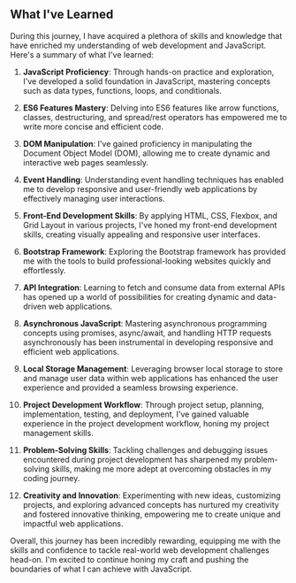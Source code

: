## What I've Learned

During this journey, I have acquired a plethora of skills and knowledge that have enriched my understanding of web development and JavaScript. Here's a summary of what I've learned:

1. **JavaScript Proficiency**: Through hands-on practice and exploration, I've developed a solid foundation in JavaScript, mastering concepts such as data types, functions, loops, and conditionals.

2. **ES6 Features Mastery**: Delving into ES6 features like arrow functions, classes, destructuring, and spread/rest operators has empowered me to write more concise and efficient code.

3. **DOM Manipulation**: I've gained proficiency in manipulating the Document Object Model (DOM), allowing me to create dynamic and interactive web pages seamlessly.

4. **Event Handling**: Understanding event handling techniques has enabled me to develop responsive and user-friendly web applications by effectively managing user interactions.

5. **Front-End Development Skills**: By applying HTML, CSS, Flexbox, and Grid Layout in various projects, I've honed my front-end development skills, creating visually appealing and responsive user interfaces.

6. **Bootstrap Framework**: Exploring the Bootstrap framework has provided me with the tools to build professional-looking websites quickly and effortlessly.

7. **API Integration**: Learning to fetch and consume data from external APIs has opened up a world of possibilities for creating dynamic and data-driven web applications.

8. **Asynchronous JavaScript**: Mastering asynchronous programming concepts using promises, async/await, and handling HTTP requests asynchronously has been instrumental in developing responsive and efficient web applications.

9. **Local Storage Management**: Leveraging browser local storage to store and manage user data within web applications has enhanced the user experience and provided a seamless browsing experience.

10. **Project Development Workflow**: Through project setup, planning, implementation, testing, and deployment, I've gained valuable experience in the project development workflow, honing my project management skills.

11. **Problem-Solving Skills**: Tackling challenges and debugging issues encountered during project development has sharpened my problem-solving skills, making me more adept at overcoming obstacles in my coding journey.

12. **Creativity and Innovation**: Experimenting with new ideas, customizing projects, and exploring advanced concepts has nurtured my creativity and fostered innovative thinking, empowering me to create unique and impactful web applications.

Overall, this journey has been incredibly rewarding, equipping me with the skills and confidence to tackle real-world web development challenges head-on. I'm excited to continue honing my craft and pushing the boundaries of what I can achieve with JavaScript.
